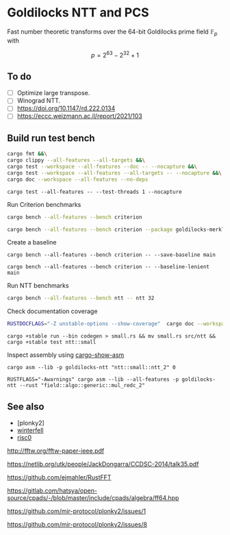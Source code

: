 # Goldilocks NTT and PCS

Fast number theoretic transforms over the 64-bit Goldilocks prime field $\mathbb{F}_p$ with

$$
p = 2^{63} - 2^{32} + 1
$$

## To do

* [ ] Optimize large transpose.
* [ ] Winograd NTT.
* [ ] <https://doi.org/10.1147/rd.222.0134>
* [ ] <https://eccc.weizmann.ac.il/report/2021/103>

## Build run test bench

```sh
cargo fmt &&\
cargo clippy --all-features --all-targets &&\
cargo test --workspace --all-features --doc -- --nocapture &&\
cargo test --workspace --all-features --all-targets -- --nocapture &&\
cargo doc --workspace --all-features --no-deps
```

```
cargo test --all-features -- --test-threads 1 --nocapture
```

Run Criterion benchmarks

```sh
cargo bench --all-features --bench criterion

cargo bench --all-features --bench criterion --package goldilocks-merkle
```

Create a baseline

```
cargo bench --all-features --bench criterion -- --save-baseline main
```

```
cargo bench --all-features --bench criterion -- --baseline-lenient main
```


Run NTT benchmarks

```sh
cargo bench --all-features --bench ntt -- ntt 32
```

Check documentation coverage

```sh
RUSTDOCFLAGS="-Z unstable-options --show-coverage"  cargo doc --workspace --all-features --no-deps
```

```
cargo +stable run --bin codegen > small.rs && mv small.rs src/ntt && cargo +stable test ntt::small
```


Inspect assembly using [cargo-show-asm]

[cargo-show-asm]: https://crates.io/crates/cargo-show-asm

```
cargo asm --lib -p goldilocks-ntt "ntt::small::ntt_2" 0
```

```
RUSTFLAGS="-Awarnings" cargo asm --lib --all-features -p goldilocks-ntt --rust "field::algo::generic::mul_redc_2"
```

## See also

* [plonky2]
* [winterfell]
* [risc0]

[plonky]: https://github.com/mir-protocol/plonky2/blob/d90a0559297366e1e2390cff9e3d1d5cf53875b7/field/src/goldilocks_field.rs
[winterfell]: https://github.com/novifinancial/winterfell/blob/21173bdf3e552ca7662c7aa2d34515b084ae21b0/math/src/field/f64/mod.rs
[risc0]: https://github.com/risc0/risc0/blob/main/risc0/zkp/src/field/goldilocks.rs


http://fftw.org/fftw-paper-ieee.pdf

https://netlib.org/utk/people/JackDongarra/CCDSC-2014/talk35.pdf

https://github.com/ejmahler/RustFFT

https://gitlab.com/hatsya/open-source/cpads/-/blob/master/include/cpads/algebra/ff64.hpp

https://github.com/mir-protocol/plonky2/issues/1

https://github.com/mir-protocol/plonky2/issues/8
